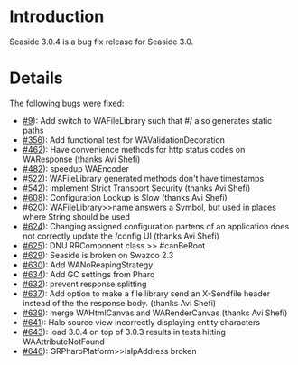 # Introduction #
Seaside 3.0.4 is a bug fix release for Seaside 3.0.


# Details #

The following bugs were fixed:
  * [#9](https://github.com/SeasideSt/Seaside/issues/9)):    Add switch to WAFileLibrary such that #/ also generates static paths
  * [#356](https://github.com/SeasideSt/Seaside/issues/356)): 	Add functional test for WAValidationDecoration
  * [#462](https://github.com/SeasideSt/Seaside/issues/462)):	Have convenience methods for http status codes on WAResponse (thanks Avi Shefi)
  * [#482](https://github.com/SeasideSt/Seaside/issues/482)): 	speedup WAEncoder
  * [#522](https://github.com/SeasideSt/Seaside/issues/522)):	WAFileLibrary generated methods don't have timestamps
  * [#542](https://github.com/SeasideSt/Seaside/issues/542)):	implement Strict Transport Security (thanks Avi Shefi)
  * [#608](https://github.com/SeasideSt/Seaside/issues/608)):	Configuration Lookup is Slow (thanks Avi Shefi)
  * [#620](https://github.com/SeasideSt/Seaside/issues/620)): 	WAFileLibrary>>name answers a Symbol, but used in places where String should be used
  * [#624](https://github.com/SeasideSt/Seaside/issues/624)): 	Changing assigned configuration partens of an application does not correctly update the /config UI (thanks Avi Shefi)
  * [#625](https://github.com/SeasideSt/Seaside/issues/625)): 	DNU RRComponent class >> #canBeRoot
  * [#629](https://github.com/SeasideSt/Seaside/issues/629)): 	Seaside is broken on Swazoo 2.3
  * [#630](https://github.com/SeasideSt/Seaside/issues/630)): 	Add WANoReapingStrategy
  * [#634](https://github.com/SeasideSt/Seaside/issues/634)):	Add GC settings from Pharo
  * [#632](https://github.com/SeasideSt/Seaside/issues/632)):	prevent response splitting
  * [#637](https://github.com/SeasideSt/Seaside/issues/637)): 	Add option to make a file library send an X-Sendfile header instead of the the response body. (thanks Avi Shefi)
  * [#639](https://github.com/SeasideSt/Seaside/issues/639)): 	merge WAHtmlCanvas and WARenderCanvas (thanks Avi Shefi)
  * [#641](https://github.com/SeasideSt/Seaside/issues/641)):	Halo source view incorrectly displaying entity characters
  * [#643](https://github.com/SeasideSt/Seaside/issues/643)):	load 3.0.4 on top of 3.0.3 results in tests hitting WAAttributeNotFound
  * [#646](https://github.com/SeasideSt/Seaside/issues/646)):	GRPharoPlatform>>isIpAddress broken
